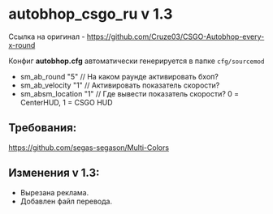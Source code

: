 # autobhop_csgo_ru v 1.3

Ссылка на оригинал - https://github.com/Cruze03/CSGO-Autobhop-every-x-round

Конфиг <b>autobhop.cfg</b> автоматически генерируется в папке <code>cfg/sourcemod</code>
<ul>
<li>sm_ab_round "5" // На каком раунде активировать бхоп?</li>
<li>sm_ab_velocity "1" // Активировать показатель скорости?</li>
<li>sm_absm_location "1" // Где вывести показатель скорости? 0 = CenterHUD, 1 = CSGO HUD</li>
</ul>

<h2>Требования:</h2>

https://github.com/segas-segason/Multi-Colors

<h2>Изменения v 1.3:</h2>

- Вырезана реклама.
- Добавлен файл перевода.

